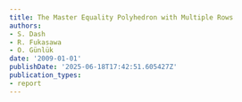 ```yaml
---
title: The Master Equality Polyhedron with Multiple Rows
authors:
- S. Dash
- R. Fukasawa
- O. Günlük
date: '2009-01-01'
publishDate: '2025-06-18T17:42:51.605427Z'
publication_types:
- report
---
```

